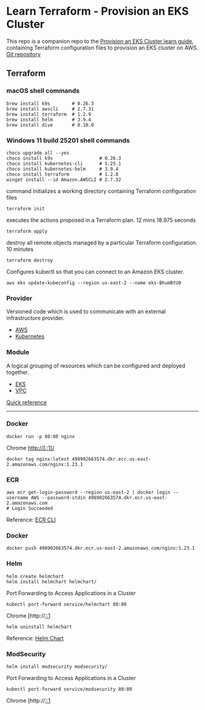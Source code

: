 # Learn Terraform - Provision an EKS Cluster

This repo is a companion repo to the [Provision an EKS Cluster learn guide](https://learn.hashicorp.com/terraform/kubernetes/provision-eks-cluster), containing
Terraform configuration files to provision an EKS cluster on AWS.  [Git repository](https://github.com/hashicorp/learn-terraform-provision-eks-cluster)

## Terraform 

### macOS shell commands
```
brew install k9s        # 0.26.3
brew install awscli     # 2.7.31
brew install terraform  # 1.2.9
brew install helm       # 3.9.4
brew install dive       # 0.10.0
```

### Windows 11 build 25201 shell commands
```
choco upgrade all --yes
choco install k9s                 # 0.26.3
choco install kubernetes-cli      # 1.25.1
choco install kubernetes-helm     # 3.9.4
choco install terraform           # 1.2.8
winget install --id Amazon.AWSCLI # 2.7.32
```

command initializes a working directory containing Terraform configuration files
```
terraform init
```
executes the actions proposed in a Terraform plan.  12 mins 18.975 seconds
```
terraform apply
```

destroy all remote objects managed by a particular Terraform configuration.  10 minutes
```
terraform destroy
```

Configures kubectl so that you can connect to an Amazon EKS cluster.
```
aws eks update-kubeconfig --region us-east-2 --name eks-BhumBtU0
```

### Provider
Versioned code which is used to communicate with an external infrastructure provider.
- [AWS](https://registry.terraform.io/providers/hashicorp/aws/latest/docs)<br/>
- [Kubernetes](https://registry.terraform.io/providers/hashicorp/kubernetes/latest/docs)<br/>

### Module
A logical grouping of resources which can be configured and deployed together.
- [EKS](https://registry.terraform.io/modules/terraform-aws-modules/eks/aws/latest)<br/>
- [VPC](https://registry.terraform.io/modules/terraform-aws-modules/vpc/aws/latest)


[Quick reference](https://www.jeremyjordan.me/terraform-quick-reference/)

---

### Docker
```
docker run -p 80:80 nginx
```
Chrome [http://[::1]/](http://[::1]/)

```
docker tag nginx:latest 498902663574.dkr.ecr.us-east-2.amazonaws.com/nginx:1.23.1
```

### ECR
```
aws ecr get-login-password --region us-east-2 | docker login --username AWS --password-stdin 498902663574.dkr.ecr.us-east-2.amazonaws.com
# Login Succeeded
```
Reference: [ECR CLI](https://docs.aws.amazon.com/AmazonECR/latest/userguide/getting-started-cli.html)

### Docker
```
docker push 498902663574.dkr.ecr.us-east-2.amazonaws.com/nginx:1.23.1
```

### Helm
```
helm create helmchart
helm install helmchart helmchart/
```

Port Forwarding to Access Applications in a Cluster
```
kubectl port-forward service/helmchart 80:80
```
Chrome [http://[::1](http://[::1])

```
helm uninstall helmchart
```
Reference: [Helm Chart](https://phoenixnap.com/kb/create-helm-chart)

### ModSecurity
```
helm install modsecurity modsecurity/
```
Port Forwarding to Access Applications in a Cluster
```
kubectl port-forward service/modsecurity 80:80
```
Chrome [http://[::1](http://[::1])
